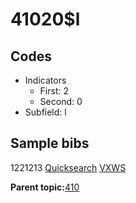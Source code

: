 # 41020$l

## Codes

-   Indicators
    -   First: 2
    -   Second: 0
-   Subfield: l

## Sample bibs

1221213 [Quicksearch](https://search.library.yale.edu/catalog/1221213) [VXWS](http://prodorbis.library.yale.edu:7014/vxws/GetHoldingsService?bibId=1221213)

**Parent topic:**[410](../../tags/410/410.md)

